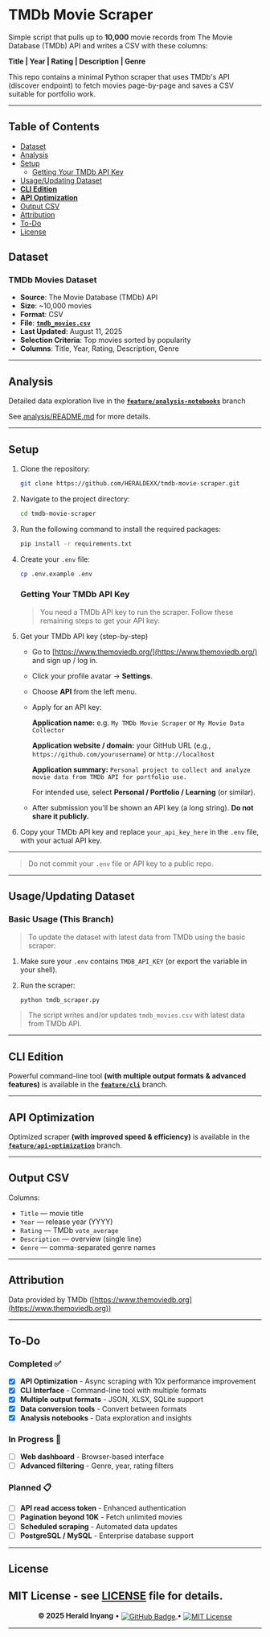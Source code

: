 # TMDb Movie Scraper

Simple script that pulls up to **10,000** movie records from The Movie Database (TMDb) API and writes a CSV with these columns:

**Title | Year | Rating | Description | Genre**

This repo contains a minimal Python scraper that uses TMDb's API (discover endpoint) to fetch movies page-by-page and saves a CSV suitable for portfolio work.

---

## Table of Contents

- [Dataset](#dataset)
- [Analysis](#analysis)
- [Setup](#setup)
  - [Getting Your TMDb API Key](#getting-your-tmdb-api-key)
- [Usage/Updating Dataset](#usageupdating-dataset)
- [**CLI Edition**](#cli-edition)
- [**API Optimization**](#api-optimization)
- [Output CSV](#output-csv)
- [Attribution](#attribution)
- [To-Do](#to-do)
- [License](#license)

## Dataset

### TMDb Movies Dataset

- **Source**: The Movie Database (TMDb) API
- **Size**: ~10,000 movies
- **Format**: CSV
- **File**: [**`tmdb_movies.csv`**](https://raw.githubusercontent.com/HERALDEXX/tmdb-movie-scraper/main/tmdb_movies.csv)
- **Last Updated**: August 11, 2025
- **Selection Criteria**: Top movies sorted by popularity
- **Columns**: Title, Year, Rating, Description, Genre

---

## Analysis

Detailed data exploration live in the [**`feature/analysis-notebooks`**](https://github.com/HERALDEXX/tmdb-movie-scraper/tree/feature/analysis-notebooks) branch

See [analysis/README.md](https://github.com/HERALDEXX/tmdb-movie-scraper/blob/feature/analysis-notebooks/analysis/README.md) for more details.

---

## Setup

1. Clone the repository:

   ```bash
   git clone https://github.com/HERALDEXX/tmdb-movie-scraper.git
   ```

2. Navigate to the project directory:

   ```bash
   cd tmdb-movie-scraper
   ```

3. Run the following command to install the required packages:

   ```bash
   pip install -r requirements.txt
   ```

4. Create your `.env` file:

   ```bash
   cp .env.example .env
   ```

   ### Getting Your TMDb API Key

   > You need a TMDb API key to run the scraper. Follow these remaining steps to get your API key:

5. Get your TMDb API key (step-by-step)

   - Go to [https://www.themoviedb.org/](https://www.themoviedb.org/) and sign up / log in.

   - Click your profile avatar → **Settings**.

   - Choose **API** from the left menu.

   - Apply for an API key:

     **Application name:** e.g. `My TMDb Movie Scraper` or `My Movie Data Collector`

     **Application website / domain:** your GitHub URL (e.g., `https://github.com/yourusername`) or `http://localhost`

     **Application summary:** `Personal project to collect and analyze movie data from TMDb API for portfolio use.`

     For intended use, select **Personal / Portfolio / Learning** (or similar).

   - After submission you'll be shown an API key (a long string). **Do not share it publicly.**

6. Copy your TMDb API key and replace `your_api_key_here` in the `.env` file, with your actual API key.

---

> Do not commit your `.env` file or API key to a public repo.

---

## Usage/Updating Dataset

### Basic Usage (This Branch)

> To update the dataset with latest data from TMDb using the basic scraper:

1. Make sure your `.env` contains `TMDB_API_KEY` (or export the variable in your shell).
2. Run the scraper:

   ```bash
   python tmdb_scraper.py
   ```

> The script writes and/or updates `tmdb_movies.csv` with latest data from TMDb API.

---

## CLI Edition

Powerful command-line tool **(with multiple output formats & advanced features)** is available in the [**`feature/cli`**](https://github.com/HERALDEXX/tmdb-movie-scraper/tree/feature/cli) branch.

---

## API Optimization

Optimized scraper **(with improved speed & efficiency)** is available in the [**`feature/api-optimization`**](https://github.com/HERALDEXX/tmdb-movie-scraper/tree/feature/api-optimization) branch.

---

## Output CSV

Columns:

- `Title` — movie title
- `Year` — release year (YYYY)
- `Rating` — TMDb `vote_average`
- `Description` — overview (single line)
- `Genre` — comma-separated genre names

---

## Attribution

Data provided by TMDb ([https://www.themoviedb.org](https://www.themoviedb.org))

---

## To-Do

### Completed ✅

- [x] **API Optimization** - Async scraping with 10x performance improvement
- [x] **CLI Interface** - Command-line tool with multiple formats
- [x] **Multiple output formats** - JSON, XLSX, SQLite support
- [x] **Data conversion tools** - Convert between formats
- [x] **Analysis notebooks** - Data exploration and insights

### In Progress 🔄

- [ ] **Web dashboard** - Browser-based interface
- [ ] **Advanced filtering** - Genre, year, rating filters

### Planned 📋

- [ ] **API read access token** - Enhanced authentication
- [ ] **Pagination beyond 10K** - Fetch unlimited movies
- [ ] **Scheduled scraping** - Automated data updates
- [ ] **PostgreSQL / MySQL** - Enterprise database support

---

## License

MIT License - see [LICENSE](./LICENSE) file for details.
---

<div align="center">
    <p>
        <strong>© 2025 Herald Inyang</strong> • 
        <a href="https://github.com/HERALDEXX" target="_blank">
            <img src="https://img.shields.io/badge/GitHub-HERALDEXX-000?style=flat-square&logo=github" alt="GitHub Badge" style="vertical-align: middle;" />
        </a> • 
        <a href="https://raw.githubusercontent.com/HERALDEXX/tmdb-movie-scraper/main/LICENSE" target="_blank">
            <img src="https://img.shields.io/badge/License-MIT-yellow.svg?style=flat-square" alt="MIT License" style="vertical-align: middle;" />
        </a>
    </p>
</div>

---
